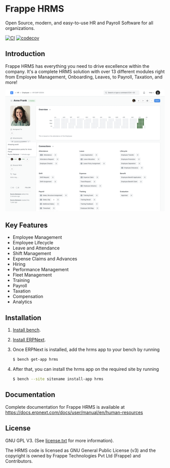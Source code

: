 # Frappe HRMS

Open Source, modern, and easy-to-use HR and Payroll Software for all organizations.

[![CI](https://github.com/frappe/hrms/actions/workflows/ci.yml/badge.svg?branch=develop)](https://github.com/frappe/hrms/actions/workflows/ci.yml)
[![codecov](https://codecov.io/gh/frappe/hrms/branch/develop/graph/badge.svg?token=0TwvyUg3I5)](https://codecov.io/gh/frappe/hrms)

## Introduction

Frappe HRMS has everything you need to drive excellence within the company. It's a complete HRMS solution with over 13 different modules right from Employee Management, Onboarding, Leaves, to Payroll, Taxation, and more!

![HRMS](hrms.png)

## Key Features

- Employee Management
- Employee Lifecycle
- Leave and Attendance
- Shift Management
- Expense Claims and Advances
- Hiring
- Performance Management
- Fleet Management
- Training
- Payroll
- Taxation
- Compensation
- Analytics

## Installation

1. [Install bench](https://github.com/frappe/bench).
2. [Install ERPNext](https://github.com/frappe/bench#installation).
3. Once ERPNext is installed, add the hrms app to your bench by running

    ```sh
    $ bench get-app hrms
    ```
4. After that, you can install the hrms app on the required site by running
    ```sh
    $ bench --site sitename install-app hrms
    ```

## Documentation

Complete documentation for Frappe HRMS is available at https://docs.erpnext.com/docs/user/manual/en/human-resources

## License

GNU GPL V3. (See [license.txt](license.txt) for more information).

The HRMS code is licensed as GNU General Public License (v3) and the copyright is owned by Frappe Technologies Pvt Ltd (Frappe) and Contributors.